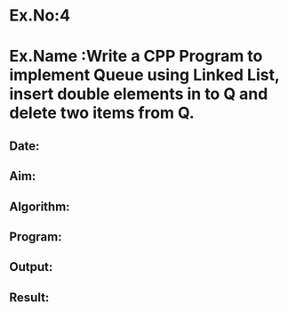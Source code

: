 # Ex.No:4
# Ex.Name :Write a CPP Program to implement Queue using Linked List, insert double elements in to Q and delete two items from Q. 


## Date:
## Aim:


## Algorithm:





## Program:



## Output:



## Result:

